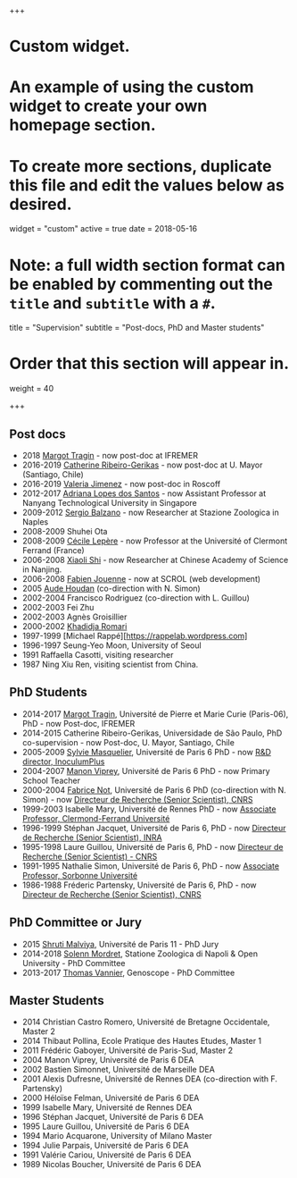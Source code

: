 +++
# Custom widget.
# An example of using the custom widget to create your own homepage section.
# To create more sections, duplicate this file and edit the values below as desired.
widget = "custom"
active = true
date = 2018-05-16

# Note: a full width section format can be enabled by commenting out the `title` and `subtitle` with a `#`.
title = "Supervision"
subtitle = "Post-docs, PhD and Master students"

# Order that this section will appear in.
weight = 40

+++

## Post docs

* 2018 [Margot Tragin](https://www.linkedin.com/in/margot-tragin-5a630aa4) - now post-doc at IFREMER
* 2016-2019 [Catherine Ribeiro-Gerikas](https://www.researchgate.net/profile/Catherine_Ribeiro) - now post-doc at U. Mayor (Santiago, Chile)
* 2016-2019 [Valeria Jimenez](http://www.sb-roscoff.fr/en/jimenez-valeria/1910) - now post-doc in Roscoff
* 2012-2017 [Adriana Lopes dos Santos](https://www.researchgate.net/profile/Adriana_Lopes_Dos_Santos) - now Assistant Professor at Nanyang Technological University in Singapore
* 2009-2012 [Sergio Balzano](https://www.researchgate.net/profile/Sergio_Balzano) - now Researcher at Stazione Zoologica in Naples
* 2008-2009 Shuhei Ota
* 2008-2009 [Cécile Lepère](http://www.lmge.univ-bpclermont.fr/spip.php?article464) - now Professor at the Université of Clermont Ferrand (France)
* 2006-2008 [Xiaoli Shi](https://www.researchgate.net/profile/Xiaoli_Shi3) - now Researcher at Chinese Academy of Science in Nanjing.
* 2006-2008 [Fabien Jouenne](http://www.scrol.fr/fr) - now at SCROL (web development)
* 2005 [Aude Houdan](https://www.linkedin.com/in/aude-houdan-fourmont-7409b94) (co-direction with N. Simon)
* 2002-2004 Francisco Rodriguez (co-direction with L. Guillou)
* 2002-2003 Fei Zhu
* 2002-2003 Agnès Groisillier
* 2000-2002 [Khadidja Romari](https://www.linkedin.com/in/khadidja-romari-phd-mba-4055713/)
* 1997-1999 [Michael Rappé][https://rappelab.wordpress.com]
* 1996-1997 Seung-Yeo Moon, University of Seoul
* 1991 Raffaella Casotti, visiting researcher
* 1987 Ning Xiu Ren, visiting scientist from China.


## PhD Students

* 2014-2017 [Margot Tragin](https://tel.archives-ouvertes.fr/tel-01720494), Université de Pierre et Marie Curie (Paris-06), PhD - now Post-doc, IFREMER
* 2014-2015 Catherine Ribeiro-Gerikas, Universidade de São Paulo, PhD co-supervision - now Post-doc, U. Mayor, Santiago, Chile
* 2005-2009 [Sylvie Masquelier](https://hal.sorbonne-universite.fr/tel-01111020/document), Université de Paris 6 PhD - now [R&D director, InoculumPlus](https://inoculumplus.eu/qui-sommes-nous/)
* 2004-2007 [Manon Viprey](https://www.theses.fr/2008PA066098), Université de Paris 6 PhD - now Primary School Teacher
* 2000-2004 [Fabrice Not](https://hal.sorbonne-universite.fr/tel-01111001/document), Université de Paris 6 PhD (co-direction with N. Simon) - now [Directeur de Recherche (Senior Scientist), CNRS](http://www.sb-roscoff.fr/fr/not-fabrice/192)
* 1999-2003 Isabelle Mary, Université de Rennes PhD - now [Associate Professor, Clermond-Ferrand Université](http://www.lmge.univ-bpclermont.fr/spip.php?article195)
* 1996-1999 Stéphan Jacquet, Université de Paris 6, PhD - now [Directeur de Recherche (Senior Scientist), INRA](https://www6.dijon.inra.fr/thonon/Infos-utiles/Le-personnel-de-la-station/CVs-du-personnel/Jacquet-Stephan)
* 1995-1998 Laure Guillou, Université de Paris 6, PhD - now  [Directeur de Recherche (Senior Scientist) - CNRS](http://www.sb-roscoff.fr/fr/guillou-laure/182)
* 1991-1995 Nathalie Simon, Université de Paris 6, PhD - now [Associate Professor, Sorbonne Université](http://www.sb-roscoff.fr/fr/simon-nathalie/198)
* 1986-1988 Fréderic Partensky, Université de Paris 6, PhD - now  [Directeur de Recherche (Senior Scientist), CNRS](http://www.sb-roscoff.fr/en/partensky-frederic/353)


## PhD Committee or Jury

* 2015 [Shruti Malviya](https://tel.archives-ouvertes.fr/tel-01340859/document), Université de Paris 11 - PhD Jury
* 2014-2018 [Solenn Mordret](http://oro.open.ac.uk/55552/1/Thesis_SolennMordret_June2018_corrected_final.pdf), Statione Zoologica di Napoli & Open University - PhD Committee
* 2013-2017 [Thomas Vannier](https://www.biblio.univ-evry.fr/theses/2017/2017SACLE002.pdf), Genoscope - PhD Committee


## Master Students

* 2014 Christian Castro Romero, Université de Bretagne Occidentale, Master 2
* 2014 Thibaut Pollina, Ecole Pratique des Hautes Etudes, Master 1
* 2011 Frédéric Gaboyer, Université de Paris-Sud, Master 2
* 2004 Manon Viprey, Université de Paris 6 DEA
* 2002 Bastien Simonnet, Université de Marseille DEA
* 2001 Alexis Dufresne, Université de Rennes DEA (co-direction with F. Partensky)
* 2000 Héloïse Felman, Université de Paris 6 DEA
* 1999 Isabelle Mary, Université de Rennes DEA
* 1996 Stéphan Jacquet, Université de Paris 6 DEA
* 1995 Laure Guillou, Université de Paris 6 DEA
* 1994 Mario Acquarone, University of Milano Master
* 1994 Julie Parpais, Université de Paris 6 DEA
* 1991 Valérie Cariou, Université de Paris 6 DEA
* 1989 Nicolas Boucher, Université de Paris 6 DEA
